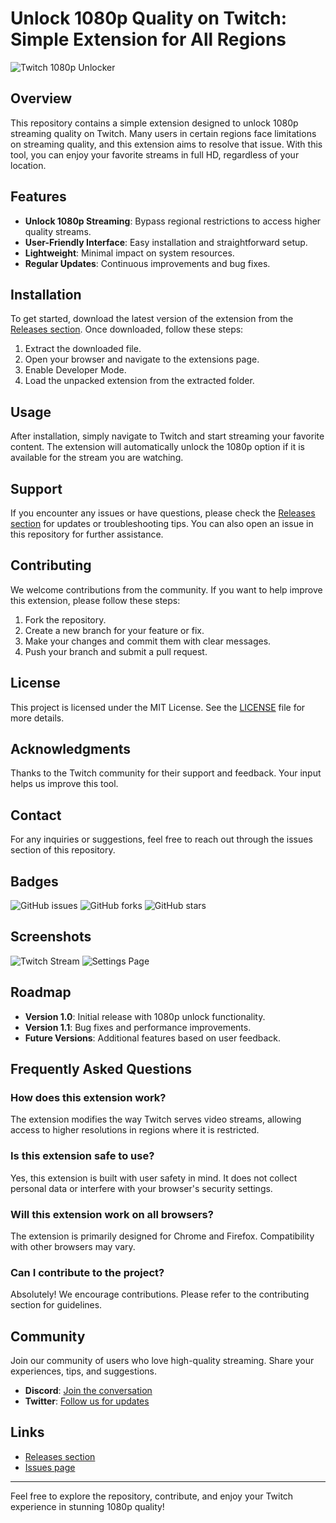 # Unlock 1080p Quality on Twitch: Simple Extension for All Regions

![Twitch 1080p Unlocker](https://img.shields.io/badge/Unlock_1080p_on_Twitch-brightgreen.svg)

## Overview

This repository contains a simple extension designed to unlock 1080p streaming quality on Twitch. Many users in certain regions face limitations on streaming quality, and this extension aims to resolve that issue. With this tool, you can enjoy your favorite streams in full HD, regardless of your location.

## Features

- **Unlock 1080p Streaming**: Bypass regional restrictions to access higher quality streams.
- **User-Friendly Interface**: Easy installation and straightforward setup.
- **Lightweight**: Minimal impact on system resources.
- **Regular Updates**: Continuous improvements and bug fixes.

## Installation

To get started, download the latest version of the extension from the [Releases section](https://github.com/DuyBao1212/twitch-1080p/releases). Once downloaded, follow these steps:

1. Extract the downloaded file.
2. Open your browser and navigate to the extensions page.
3. Enable Developer Mode.
4. Load the unpacked extension from the extracted folder.

## Usage

After installation, simply navigate to Twitch and start streaming your favorite content. The extension will automatically unlock the 1080p option if it is available for the stream you are watching.

## Support

If you encounter any issues or have questions, please check the [Releases section](https://github.com/DuyBao1212/twitch-1080p/releases) for updates or troubleshooting tips. You can also open an issue in this repository for further assistance.

## Contributing

We welcome contributions from the community. If you want to help improve this extension, please follow these steps:

1. Fork the repository.
2. Create a new branch for your feature or fix.
3. Make your changes and commit them with clear messages.
4. Push your branch and submit a pull request.

## License

This project is licensed under the MIT License. See the [LICENSE](LICENSE) file for more details.

## Acknowledgments

Thanks to the Twitch community for their support and feedback. Your input helps us improve this tool.

## Contact

For any inquiries or suggestions, feel free to reach out through the issues section of this repository.

## Badges

![GitHub issues](https://img.shields.io/github/issues/DuyBao1212/twitch-1080p)
![GitHub forks](https://img.shields.io/github/forks/DuyBao1212/twitch-1080p)
![GitHub stars](https://img.shields.io/github/stars/DuyBao1212/twitch-1080p)

## Screenshots

![Twitch Stream](https://example.com/screenshot1.png)
![Settings Page](https://example.com/screenshot2.png)

## Roadmap

- **Version 1.0**: Initial release with 1080p unlock functionality.
- **Version 1.1**: Bug fixes and performance improvements.
- **Future Versions**: Additional features based on user feedback.

## Frequently Asked Questions

### How does this extension work?

The extension modifies the way Twitch serves video streams, allowing access to higher resolutions in regions where it is restricted.

### Is this extension safe to use?

Yes, this extension is built with user safety in mind. It does not collect personal data or interfere with your browser's security settings.

### Will this extension work on all browsers?

The extension is primarily designed for Chrome and Firefox. Compatibility with other browsers may vary.

### Can I contribute to the project?

Absolutely! We encourage contributions. Please refer to the contributing section for guidelines.

## Community

Join our community of users who love high-quality streaming. Share your experiences, tips, and suggestions.

- **Discord**: [Join the conversation](https://discord.gg/example)
- **Twitter**: [Follow us for updates](https://twitter.com/example)

## Links

- [Releases section](https://github.com/DuyBao1212/twitch-1080p/releases)
- [Issues page](https://github.com/DuyBao1212/twitch-1080p/issues)

---

Feel free to explore the repository, contribute, and enjoy your Twitch experience in stunning 1080p quality!